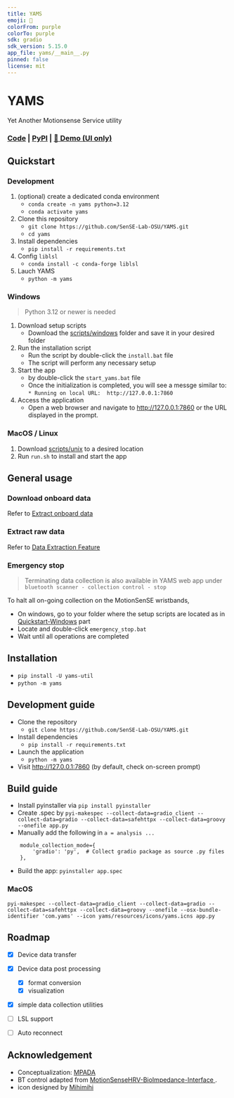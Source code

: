 ```yaml
---
title: YAMS
emoji: 🍠
colorFrom: purple
colorTo: purple
sdk: gradio
sdk_version: 5.15.0
app_file: yams/__main__.py
pinned: false
license: mit
---
```


# YAMS
Yet Another Motionsense Service utility

### [Code](https://github.com/SenSE-Lab-OSU/YAMS) | [PyPI](https://pypi.org/project/yams-util/) | [🤗 Demo (UI only)](https://huggingface.co/spaces/Oink8154/YAMS)

## Quickstart

### Development

1. (optional) create a dedicated conda environment
    - `conda create -n yams python=3.12`
    - `conda activate yams`
2. Clone this repository
    - `git clone https://github.com/SenSE-Lab-OSU/YAMS.git`
    - `cd yams`
3. Install dependencies
    - `pip install -r requirements.txt`
4. Config `liblsl`
    - `conda install -c conda-forge liblsl`
5. Lauch YAMS
    - `python -m yams`

### Windows

> Python 3.12 or newer is needed

1. Download setup scripts
    - Download the [scripts/windows](scripts/windows) folder and save it in your desired folder
2. Run the installation script
    - Run the script by double-click the `install.bat` file
    - The script will perform any necessary setup
3. Start the app
    - by double-click the `start_yams.bat` file
    - Once the initialization is completed, you will see a messge similar to: `* Running on local URL:  http://127.0.0.1:7860`
4. Access the application
    - Open a web browser and navigate to http://127.0.0.1:7860 or the URL displayed in the prompt.

### MacOS / Linux

1. Download [scripts/unix](scripts/unix) to a desired location
2. Run `run.sh` to install and start the app

## General usage

### Download onboard data

Refer to [Extract onboard data](doc/file_download.md)

### Extract raw data

Refer to [Data Extraction Feature](doc/data_extraction.md)

### Emergency stop

> Terminating data collection is also available in YAMS web app under `bluetooth scanner - collection control - stop`

To halt all on-going collection on the MotionSenSE wristbands, 

- On windows, go to your folder where the setup scripts are located as in [Quickstart-Windows](#quickstart) part
- Locate and double-click `emergency_stop.bat`
- Wait until all operations are completed


## Installation

- `pip install -U yams-util`
- `python -m yams`

## Development guide

- Clone the repository
    - `git clone https://github.com/SenSE-Lab-OSU/YAMS.git`
- Install dependencies 
    - `pip install -r requirements.txt`
- Launch the application
    - `python -m yams`
- Visit http://127.0.0.1:7860 (by default, check on-screen prompt)

## Build guide

- Install pyinstaller via `pip install pyinstaller`
- Create .spec by `pyi-makespec --collect-data=gradio_client --collect-data=gradio --collect-data=safehttpx --collect-data=groovy --onefile app.py`
- Manually add the following in `a = analysis ...`

```
    module_collection_mode={
        'gradio': 'py',  # Collect gradio package as source .py files
    },
```
- Build the app: `pyinstaller app.spec`


### MacOS

`pyi-makespec --collect-data=gradio_client --collect-data=gradio --collect-data=safehttpx --collect-data=groovy --onefile --osx-bundle-identifier 'com.yams' --icon yams/resources/icons/yams.icns app.py`


## Roadmap

- [x] Device data transfer
- [x] Device data post processing
    - [x] format conversion
    - [x] visualization
- [x] simple data collection utilities
- [ ] LSL support
- [ ] Auto reconnect


## Acknowledgement

- Conceptualization: [MPADA](https://github.com/yuyichang/mpada)
- BT control adapted from [MotionSenseHRV-BioImpedance-Interface
](https://github.com/SenSE-Lab-OSU/MotionSenseHRV-BioImpedance-Interface).
- icon designed by [Mihimihi](https://www.flaticon.com/free-icons/yam)